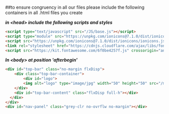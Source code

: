 ##to ensure congruency in all our files please include the following containers in all .html files you create

***in \<head\> include the following scripts and styles***
``` html
<script type="text/javascript" src="/JS/base.js"></script>
<script type="module" src="https://unpkg.com/ionicons@7.1.0/dist/ionicons/ionicons.esm.js"></script>
<script src="https://unpkg.com/ionicons@7.1.0/dist/ionicons/ionicons.js" nomodule></script>
<link rel="stylesheet" href="https://cdnjs.cloudflare.com/ajax/libs/font-awesome/6.4.0/css/all.min.css">
<script src="https://kit.fontawesome.com/6f0be4257f.js" crossorigin="anonymous"></script>
```

***In \<body\> at position 'afterbegin'***
``` html
<div id="top-bar" class="no-margin flxDisp">
    <div class="top-bar-container">
        <div id="logo">
        <img alt="logo" type="image/jpg" width="50" height="50" src="/media/images/Konektem.png"/>
    </div>
    <div id="top-bar-content" class="flxDisp full-h"></div>
  </div>
</div>
<div id="nav-panel" class="grey-clr no-ovrflw no-margin"></div>
```

